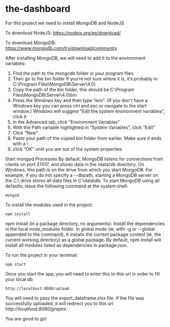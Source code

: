 # the-dashboard

For this project we need to install MongoDB and NodeJS

To download NodeJS:
https://nodejs.org/es/download/

To download MongoDB:
https://www.mongodb.com/try/download/community

After installing MongoDB, we will need to add it to the environment variables:

1. Find the path to the mongodb folder in your program files
2. Then go to the bin folder If you’re not sure where it is, it’s probably in C:\Program Files\MongoDB\Server\4.0\
3. Copy the path of the bin folder, this should be C:\Program Files\MongoDB\Server\4.0\bin
4. Press the Windows key and then type “env”. (If you don't have a Windows key you can press ctrl and esc or navigate to the start window.) Windows will suggest “Edit the system environment variables”, click it
5. In the Advanced tab, click “Environment Variables”
6. With the Path variable highlighted in “System Variables”, click “Edit”
7. Click “New”
8. Paste your path of the copied bin folder from earlier. Make sure it ends with a \
9. click “OK” until you are out of the system properties

Start mongod Processes
By default, MongoDB listens for connections from clients on port 27017, and stores data in the /data/db directory. On Windows, this path is on the drive from which you start MongoDB. For example, if you do not specify a --dbpath, starting a MongoDB server on the C:\ drive stores all data files in C:\data\db. To start MongoDB using all defaults, issue the following command at the system shell: 

```
mongod
```

To install the modules used in the project:
```
npm install
```
npm install (in a package directory, no arguments):
Install the dependencies in the local node_modules folder.
In global mode (ie, with -g or --global appended to the command), it installs the current package context (ie, the current working directory) as a global package.
By default, npm install will install all modules listed as dependencies in package.json.

To run the project in your terminal:
```
npm start 
```

Once you start the app, you will need to enter this to this url in order to fill your local db.
```
http://localhost:8080/upload
```
You will need to pass the export_dataframe.xlsx file. If the file was successfully uploaded, it will redirect you to this url *http://localhost:8080/graphs*.

You are good to go!
